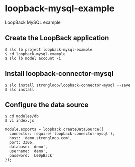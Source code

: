 loopback-mysql-example
======================

LoopBack MySQL example

## Create the LoopBack application

    $ slc lb project loopback-mysql-example
    $ cd loopback-mysql-example
    $ slc lb model account -i

## Install loopback-connector-mysql

    $ slc install strongloop/loopback-connector-mysql --save
    $ slc install

## Configure the data source

    $ cd modules/db
    $ vi index.js

    module.exports = loopback.createDataSource({
      connector: require('loopback-connector-mysql'),
      host: 'demo.strongloop.com',
      port: 3306,
      database: 'demo',
      username: 'demo',
      password: 'L00pBack'
    });
    
